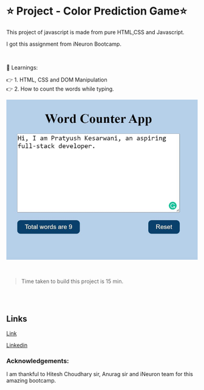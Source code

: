 # ⭐ Project - Color Prediction Game⭐

This  project of javascript is made from pure HTML,CSS and Javascript.

I got this assignment from iNeuron Bootcamp.

<br>

📌 Learnings:

👉 1\. HTML, CSS and DOM Manipulation<br>
👉 2\. How to count the words while typing. <br>


![ScreenShot](screenshot.JPG)

<br>

> Time taken to build this project is 15 min.

<br><br>

## Links

[Link](javascriptmywordcounter.netlify.app)

[Linkedin](https://www.linkedin.com/in/pratyush-kesarwani-2b6601171/)

### Acknowledgements:

I am thankful to Hitesh Choudhary sir, Anurag sir and iNeuron team for this amazing bootcamp.
